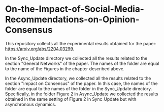 # On-the-Impact-of-Social-Media-Recommendations-on-Opinion-Consensus

This repository collects all the experimental results obtained for the paper: https://arxiv.org/abs/2204.03299. 

In the Sync_Update directory we collected all the results related to the section "General Networks" of the paper. The names of the folder are equal to the name of the Figures in the chapter described above. 

In the Async_Update directory, we collected all the results related to the section "Impact on Consensus" of the paper. In this case, the names of the folder are equal to the names of the folder in the Sync_Update directory. Specifically, in the folder Figure 2 in Async_Update we collected the results obtained in the same setting of Figure 2 in Sync_Update but with asynchronous dynamics.

